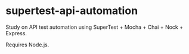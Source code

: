 # supertest-api-automation


Study on API test automation using SuperTest + Mocha + Chai + Nock + Express.  

  Requires Node.js.
